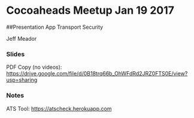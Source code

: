 # Cocoaheads Meetup Jan 19 2017

##Presentation
App Transport Security

Jeff Meador

### Slides
PDF Copy (no videos): <https://drive.google.com/file/d/0B18trq66b_OhWFdRd2JRZ0FTS0E/view?usp=sharing>

### Notes
ATS Tool: <https://atscheck.herokuapp.com>
